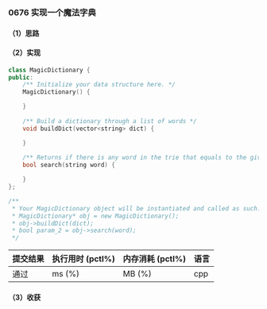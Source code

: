 ### 0676 实现一个魔法字典

#### （1）思路

#### （2）实现

```cpp
class MagicDictionary {
public:
    /** Initialize your data structure here. */
    MagicDictionary() {

    }
    
    /** Build a dictionary through a list of words */
    void buildDict(vector<string> dict) {

    }
    
    /** Returns if there is any word in the trie that equals to the given word after modifying exactly one character */
    bool search(string word) {

    }
};

/**
 * Your MagicDictionary object will be instantiated and called as such:
 * MagicDictionary* obj = new MagicDictionary();
 * obj->buildDict(dict);
 * bool param_2 = obj->search(word);
 */
```

| 提交结果 | 执行用时 (pctl%) | 内存消耗 (pctl%) | 语言 |
|:---------|:-----------------|:-----------------|:-----|
| 通过     |  ms (%)   |  MB (%)  | cpp  |

#### （3）收获
